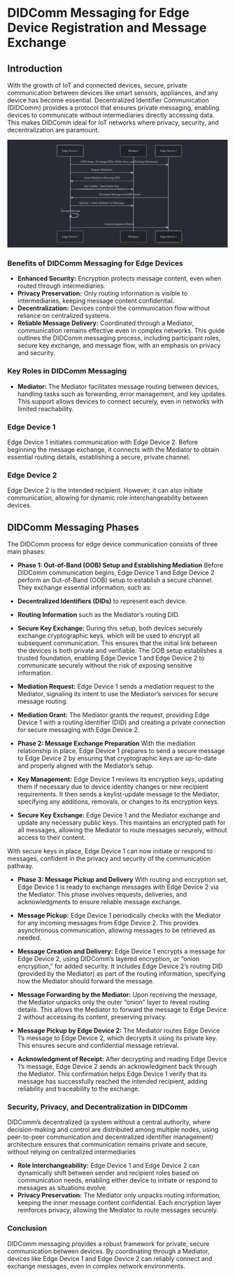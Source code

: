# DIDComm Messaging for Edge Device Registration and Message Exchange
## Introduction
With the growth of IoT and connected devices, secure, private communication between devices like smart sensors, appliances, and any device has become essential. Decentralized Identifier Communication (DIDComm) provides a protocol that ensures private messaging, enabling devices to communicate without intermediaries directly accessing data. This makes DIDComm ideal for IoT networks where privacy, security, and decentralization are paramount.


![sample cloud services](work-flow.png)

### Benefits of DIDComm Messaging for Edge Devices
* **Enhanced Security:** Encryption protects message content, even when routed through intermediaries.
* **Privacy Preservation:** Only routing information is visible to intermediaries, keeping message content confidential.
* **Decentralization:** Devices control the communication flow without reliance on centralized systems.
* **Reliable Message Delivery:** Coordinated through a Mediator, communication remains effective even in complex networks.
This guide outlines the DIDComm messaging process, including participant roles, secure key exchange, and message flow, with an emphasis on privacy and security.

### Key Roles in DIDComm Messaging
 * **Mediator:**
The Mediator facilitates message routing between devices, handling tasks such as forwarding, error management, and key updates. This support allows devices to connect securely, even in networks with limited reachability.

### Edge Device 1
Edge Device 1 initiates communication with Edge Device 2. Before beginning the message exchange, it connects with the Mediator to obtain essential routing details, establishing a secure, private channel.

### Edge Device 2
Edge Device 2 is the intended recipient. However, it can also initiate communication, allowing for dynamic role interchangeability between devices.

## DIDComm Messaging Phases
The DIDComm process for edge device communication consists of three main phases:

* **Phase 1: Out-of-Band (OOB) Setup and Establishing Mediation**
Before DIDComm communication begins, Edge Device 1 and Edge Device 2 perform an Out-of-Band (OOB) setup to establish a secure channel. They exchange essential information, such as:

* **Decentralized Identifiers (DIDs)** to represent each device.
* **Routing Information** such as the Mediator’s routing DID.
* **Secure Key Exchange:** During this setup, both devices securely exchange cryptographic keys, which will be used to encrypt all subsequent communication. This ensures that the initial link between the devices is both private and verifiable.
The OOB setup establishes a trusted foundation, enabling Edge Device 1 and Edge Device 2 to communicate securely without the risk of exposing sensitive information.

* **Mediation Request:**
Edge Device 1 sends a mediation request to the Mediator, signaling its intent to use the Mediator’s services for secure message routing.

* **Mediation Grant:**
The Mediator grants the request, providing Edge Device 1 with a routing identifier (DID) and creating a private connection for secure messaging with Edge Device 2.

* **Phase 2: Message Exchange Preparation**
With the mediation relationship in place, Edge Device 1 prepares to send a secure message to Edge Device 2 by ensuring that cryptographic keys are up-to-date and properly aligned with the Mediator’s setup.

* **Key Management:** Edge Device 1 reviews its encryption keys, updating them if necessary due to device identity changes or new recipient requirements. It then sends a keylist-update message to the Mediator, specifying any additions, removals, or changes to its encryption keys.

* **Secure Key Exchange:** Edge Device 1 and the Mediator exchange and update any necessary public keys. This maintains an encrypted path for all messages, allowing the Mediator to route messages securely, without access to their content.

With secure keys in place, Edge Device 1 can now initiate or respond to messages, confident in the privacy and security of the communication pathway.

* **Phase 3: Message Pickup and Delivery**
With routing and encryption set, Edge Device 1 is ready to exchange messages with Edge Device 2 via the Mediator. This phase involves requests, deliveries, and acknowledgments to ensure reliable message exchange.

* **Message Pickup:** Edge Device 1 periodically checks with the Mediator for any incoming messages from Edge Device 2. This provides asynchronous communication, allowing messages to be retrieved as needed.

* **Message Creation and Delivery:** Edge Device 1 encrypts a message for Edge Device 2, using DIDComm’s layered encryption, or “onion encryption,” for added security. It includes Edge Device 2’s routing DID (provided by the Mediator) as part of the routing information, specifying how the Mediator should forward the message.

* **Message Forwarding by the Mediator:** Upon receiving the message, the Mediator unpacks only the outer “onion” layer to reveal routing details. This allows the Mediator to forward the message to Edge Device 2 without accessing its content, preserving privacy.

* **Message Pickup by Edge Device 2:** The Mediator routes Edge Device 1’s message to Edge Device 2, which decrypts it using its private key. This ensures secure and confidential message retrieval.

* **Acknowledgment of Receipt:** After decrypting and reading Edge Device 1’s message, Edge Device 2 sends an acknowledgment back through the Mediator. This confirmation helps Edge Device 1 verify that its message has successfully reached the intended recipient, adding reliability and traceability to the exchange.

### Security, Privacy, and Decentralization in DIDComm
DIDComm’s decentralized (a system without a central authority, where decision-making and control are distributed among multiple nodes, using peer-to-peer communication and decentralized identifier management) architecture ensures that communication remains private and secure, without relying on centralized intermediaries

* **Role Interchangeability:** Edge Device 1 and Edge Device 2 can dynamically shift between sender and recipient roles based on communication needs, enabling either device to initiate or respond to messages as situations evolve.
* **Privacy Preservation:** The Mediator only unpacks routing information, keeping the inner message content confidential. Each encryption layer reinforces privacy, allowing the Mediator to route messages securely.

### Conclusion
DIDComm messaging provides a robust framework for private, secure communication between devices. By coordinating through a Mediator, devices like Edge Device 1 and Edge Device 2 can reliably connect and exchange messages, even in complex network environments.
